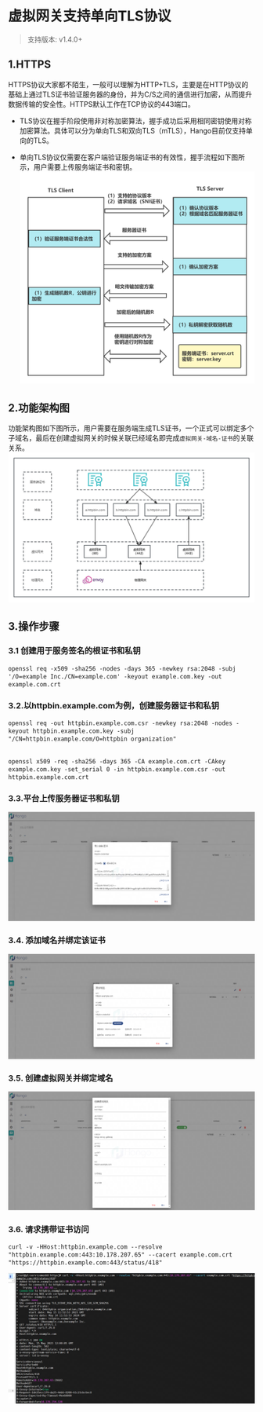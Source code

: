 # 虚拟网关支持单向TLS协议

> 支持版本: v1.4.0+

## 1.HTTPS
HTTPS协议大家都不陌生，一般可以理解为HTTP+TLS，主要是在HTTP协议的基础上通过TLS证书验证服务器的身份，并为C/S之间的通信进行加密，从而提升数据传输的安全性。HTTPS默认工作在TCP协议的443端口。

* TLS协议在握手阶段使用非对称加密算法，握手成功后采用相同密钥使用对称加密算法。具体可以分为单向TLS和双向TLS（mTLS），Hango目前仅支持单向的TLS。

* 单向TLS协议仅需要在客户端验证服务端证书的有效性，握手流程如下图所示，用户需要上传服务端证书和密钥。
![](image/单向TLS.png)
## 2.功能架构图
功能架构图如下图所示，用户需要在服务端生成TLS证书，一个正式可以绑定多个子域名，最后在创建虚拟网关的时候关联已经域名即完成```虚拟网关-域名-证书```的关联关系。
![](image/单向TLS功能架构图.png)
## 3.操作步骤
### 3.1 创建用于服务签名的根证书和私钥
```shell
openssl req -x509 -sha256 -nodes -days 365 -newkey rsa:2048 -subj '/O=example Inc./CN=example.com' -keyout example.com.key -out example.com.crt
```
### 3.2.以httpbin.example.com为例，创建服务器证书和私钥
```shell
openssl req -out httpbin.example.com.csr -newkey rsa:2048 -nodes -keyout httpbin.example.com.key -subj "/CN=httpbin.example.com/O=httpbin organization"
```
```shell

openssl x509 -req -sha256 -days 365 -CA example.com.crt -CAkey example.com.key -set_serial 0 -in httpbin.example.com.csr -out httpbin.example.com.crt
```
### 3.3.平台上传服务器证书和私钥
![](image/导入服务器证书和私钥.png)

### 3.4. 添加域名并绑定该证书
![](image/创建域名并绑定证书.png)

### 3.5. 创建虚拟网关并绑定域名
![](image/创建虚拟网关并绑定域名.png)

### 3.6. 请求携带证书访问
```shell
curl -v -HHost:httpbin.example.com --resolve "httpbin.example.com:443:10.178.207.65" --cacert example.com.crt "https://httpbin.example.com:443/status/418"
```
![](image/携带证书请求.png)